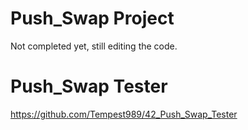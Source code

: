 # Push_Swap Project

Not completed yet, still editing the code. 

# Push_Swap Tester

https://github.com/Tempest989/42_Push_Swap_Tester 
